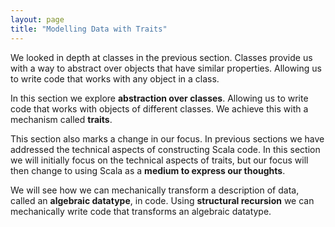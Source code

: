 ```yaml
---
layout: page
title: "Modelling Data with Traits"
---
```


We looked in depth at classes in the previous section. Classes provide us with a way to abstract over objects that have similar properties. Allowing us to write code that works with any object in a class.

In this section we explore **abstraction over classes**. Allowing us to write code that works with objects of different classes. We achieve this with a mechanism called **traits**.

This section also marks a change in our focus. In previous sections we have  addressed the technical aspects of constructing Scala code. In this section we will initially focus on the technical aspects of traits, but our focus will then change to using Scala as a **medium to express our thoughts**.

We will see how we can mechanically transform a description of data, called an **algebraic datatype**, in code. Using **structural recursion** we can mechanically write code that transforms an algebraic datatype.
